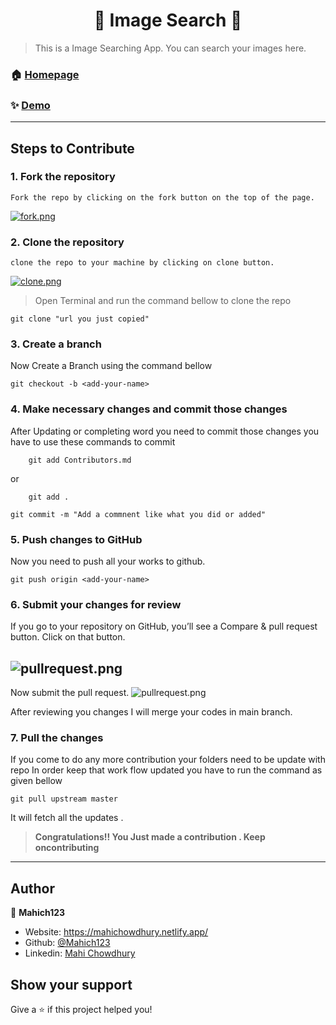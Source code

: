 <h1 align="center">🔎 Image Search 🔎</h1>


> This is a Image Searching App. You can search your images here. 
### 🏠 [Homepage](https://github.com/Mahich123/Image_Search)

### ✨ [Demo](https://image-searching.netlify.app/)

---
## Steps to Contribute
### **1. Fork the repository**
```
Fork the repo by clicking on the fork button on the top of the page. 
```

[![fork.png](https://i.postimg.cc/KzPF3qTL/fork.png)](https://postimg.cc/CBx9W4mL)

### **2. Clone the repository**
```
clone the repo to your machine by clicking on clone button.
```

[![clone.png](https://i.postimg.cc/x1xxHRxc/clone.png)](https://postimg.cc/w1NQYhdp)

>Open Terminal and run the command bellow to clone the repo

```
git clone "url you just copied"
```
### **3. Create a branch**

Now Create a Branch using the command bellow

```
git checkout -b <add-your-name>
```


### **4. Make necessary changes and commit those changes**

After Updating or completing word you need to commit those changes you have to use these commands to commit 

```
    git add Contributors.md 
```
or 
```
    git add .
```
```
git commit -m "Add a commnent like what you did or added"
```

### **5. Push changes to GitHub**
Now you need to push all your works to github.
```
git push origin <add-your-name>
```

### **6. Submit your changes for review**

If you go to your repository on GitHub, you’ll see a Compare & pull request button. Click on that button.

![pullrequest.png](https://miro.medium.com/max/700/0*F-LrOSu0kL3fO_Nt.png)
---

Now submit the pull request.
![pullrequest.png](https://miro.medium.com/max/700/0*T1wiLQV5w5X42w1i.png)

After reviewing you changes I will merge your codes in main branch.

### **7. Pull the changes**
If you come to do any more contribution your folders need to be update with repo In order keep that work flow updated you have to run the command as given bellow 

```
git pull upstream master
```

It will fetch all the updates . 

>**Congratulations!! You Just made a contribution . Keep oncontributing**  
---
## Author

👤 **Mahich123**

* Website: https://mahichowdhury.netlify.app/
* Github: [@Mahich123](https://github.com/Mahich123)
* Linkedin: [Mahi Chowdhury](https://www.linkedin.com/in/mahi-chowdhury/)

## Show your support

Give a ⭐️ if this project helped you!